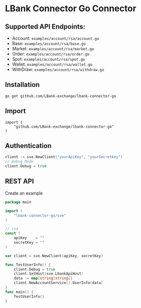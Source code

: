 # LBank Connector Go Connector


## Supported API Endpoints:
- Account: `examples/account/rsa/account.go`
- Base: `examples/account/rsa/base.go`
- Market: `examples/account/rsa/market.go`
- Order: `examples/account/rsa/order.go`
- Spot: `examples/account/rsa/spot.go`
- Wallet: `examples/account/rsa/wallet.go`
- WithDraw: `examples/account/rsa/withdraw.go`


## Installation
```shell
go get github.com/LBank-exchange/lbank-connector-go
```

## Import
```golang
import (
    "github.com/LBank-exchange/lbank-connector-go"
)
```
## Authentication
```go
client := sve.NewClient("yourApiKey", "yourSecretKey")
// Debug Mode
client.Debug = true
```

## REST API
Create an  example
```go
package main

import (
	"lbank-connector-go/sve"
)

// rsa
const (
	apiKey    = ""
	secretKey = ""
)

var client = sve.NewClient(apiKey, secretKey)

func TestUserInfo() {
	client.Debug = true
	client.SetHost(sve.LbankApiHost)
	data := map[string]string{}
	client.NewAccountService().UserInfo(data)
}
func main() {
	TestUserInfo()
}
```